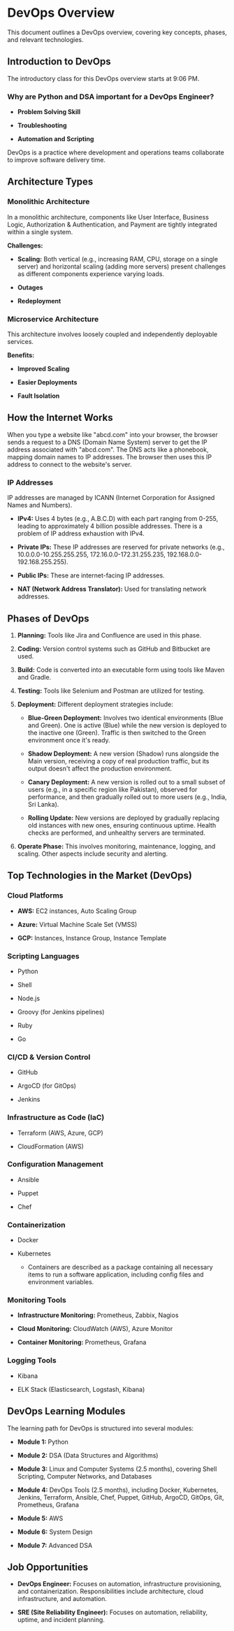 # DevOps Overview

This document outlines a DevOps overview, covering key concepts, phases, and relevant technologies.

## Introduction to DevOps

The introductory class for this DevOps overview starts at 9:06 PM.

### Why are Python and DSA important for a DevOps Engineer?

* **Problem Solving Skill**

* **Troubleshooting**

* **Automation and Scripting**

DevOps is a practice where development and operations teams collaborate to improve software delivery time.

## Architecture Types

### Monolithic Architecture

In a monolithic architecture, components like User Interface, Business Logic, Authorization & Authentication, and Payment are tightly integrated within a single system.

**Challenges:**

* **Scaling:** Both vertical (e.g., increasing RAM, CPU, storage on a single server) and horizontal scaling (adding more servers) present challenges as different components experience varying loads.

* **Outages**

* **Redeployment**

### Microservice Architecture

This architecture involves loosely coupled and independently deployable services.

**Benefits:**

* **Improved Scaling**

* **Easier Deployments**

* **Fault Isolation**

## How the Internet Works

When you type a website like "abcd.com" into your browser, the browser sends a request to a DNS (Domain Name System) server to get the IP address associated with "abcd.com". The DNS acts like a phonebook, mapping domain names to IP addresses. The browser then uses this IP address to connect to the website's server.

### IP Addresses

IP addresses are managed by ICANN (Internet Corporation for Assigned Names and Numbers).

* **IPv4:** Uses 4 bytes (e.g., A.B.C.D) with each part ranging from 0-255, leading to approximately 4 billion possible addresses. There is a problem of IP address exhaustion with IPv4.

* **Private IPs:** These IP addresses are reserved for private networks (e.g., 10.0.0.0-10.255.255.255, 172.16.0.0-172.31.255.235, 192.168.0.0-192.168.255.255).

* **Public IPs:** These are internet-facing IP addresses.

* **NAT (Network Address Translator):** Used for translating network addresses.

## Phases of DevOps

1. **Planning:** Tools like Jira and Confluence are used in this phase.

2. **Coding:** Version control systems such as GitHub and Bitbucket are used.

3. **Build:** Code is converted into an executable form using tools like Maven and Gradle.

4. **Testing:** Tools like Selenium and Postman are utilized for testing.

5. **Deployment:** Different deployment strategies include:

   * **Blue-Green Deployment:** Involves two identical environments (Blue and Green). One is active (Blue) while the new version is deployed to the inactive one (Green). Traffic is then switched to the Green environment once it's ready.

   * **Shadow Deployment:** A new version (Shadow) runs alongside the Main version, receiving a copy of real production traffic, but its output doesn't affect the production environment.

   * **Canary Deployment:** A new version is rolled out to a small subset of users (e.g., in a specific region like Pakistan), observed for performance, and then gradually rolled out to more users (e.g., India, Sri Lanka).

   * **Rolling Update:** New versions are deployed by gradually replacing old instances with new ones, ensuring continuous uptime. Health checks are performed, and unhealthy servers are terminated.

6. **Operate Phase:** This involves monitoring, maintenance, logging, and scaling. Other aspects include security and alerting.

## Top Technologies in the Market (DevOps)

### Cloud Platforms

* **AWS:** EC2 instances, Auto Scaling Group

* **Azure:** Virtual Machine Scale Set (VMSS)

* **GCP:** Instances, Instance Group, Instance Template

### Scripting Languages

* Python

* Shell

* Node.js

* Groovy (for Jenkins pipelines)

* Ruby

* Go

### CI/CD & Version Control

* GitHub

* ArgoCD (for GitOps)

* Jenkins

### Infrastructure as Code (IaC)

* Terraform (AWS, Azure, GCP)

* CloudFormation (AWS)

### Configuration Management

* Ansible

* Puppet

* Chef

### Containerization

* Docker

* Kubernetes

  * Containers are described as a package containing all necessary items to run a software application, including config files and environment variables.

### Monitoring Tools

* **Infrastructure Monitoring:** Prometheus, Zabbix, Nagios

* **Cloud Monitoring:** CloudWatch (AWS), Azure Monitor

* **Container Monitoring:** Prometheus, Grafana

### Logging Tools

* Kibana

* ELK Stack (Elasticsearch, Logstash, Kibana)

## DevOps Learning Modules

The learning path for DevOps is structured into several modules:

* **Module 1:** Python

* **Module 2:** DSA (Data Structures and Algorithms)

* **Module 3:** Linux and Computer Systems (2.5 months), covering Shell Scripting, Computer Networks, and Databases

* **Module 4:** DevOps Tools (2.5 months), including Docker, Kubernetes, Jenkins, Terraform, Ansible, Chef, Puppet, GitHub, ArgoCD, GitOps, Git, Prometheus, Grafana

* **Module 5:** AWS

* **Module 6:** System Design

* **Module 7:** Advanced DSA

## Job Opportunities

* **DevOps Engineer:** Focuses on automation, infrastructure provisioning, and containerization. Responsibilities include architecture, cloud infrastructure, and automation.

* **SRE (Site Reliability Engineer):** Focuses on automation, reliability, uptime, and incident planning.
